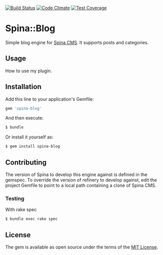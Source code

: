 [![Build Status](https://travis-ci.org/SpinaCMS/spina-blog.svg?branch=master)](https://travis-ci.org/initforthe/spina-blog) [![Code Climate](https://codeclimate.com/github/initforthe/spina-blog/badges/gpa.svg)](https://codeclimate.com/github/initforthe/spina-blog) [![Test Coverage](https://codeclimate.com/github/initforthe/spina-blog/badges/coverage.svg)](https://codeclimate.com/github/initforthe/spina-blog/coverage)

# Spina::Blog
Simple blog engine for [Spina CMS](https://www.spinacms.com/). It supports posts and categories.

## Usage
How to use my plugin.

## Installation
Add this line to your application's Gemfile:

```ruby
gem 'spina-blog'
```

And then execute:
```bash
$ bundle
```

Or install it yourself as:
```bash
$ gem install spina-blog
```

## Contributing
The version of Spina to develop this engine against is defined in the gemspec. To override the version of refinery to develop against, edit the project Gemfile to point to a local path containing a clone of Spina CMS.

### Testing

With rake spec
```bash
$ bundle exec rake spec
```

## License
The gem is available as open source under the terms of the [MIT License](http://opensource.org/licenses/MIT).
